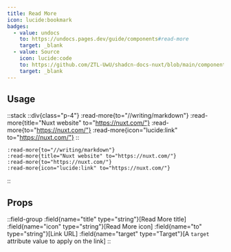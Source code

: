 ```yaml
---
title: Read More
icon: lucide:bookmark
badges:
  - value: undocs
    to: https://undocs.pages.dev/guide/components#read-more
    target: _blank
  - value: Source
    icon: lucide:code
    to: https://github.com/ZTL-UwU/shadcn-docs-nuxt/blob/main/components/content/ReadMore.vue
    target: _blank
---
```


## Usage

::stack
  ::div{class="p-4"}
    :read-more{to="//writing/markdown"}
    :read-more{title="Nuxt website" to="https://nuxt.com/"}
    :read-more{to="https://nuxt.com/"}
    :read-more{icon="lucide:link" to="https://nuxt.com/"}
  ::

  ```mdc
  :read-more{to="//writing/markdown"}
  :read-more{title="Nuxt website" to="https://nuxt.com/"}
  :read-more{to="https://nuxt.com/"}
  :read-more{icon="lucide:link" to="https://nuxt.com/"}
  ```
::

## Props

::field-group
  :field{name="title" type="string"}[Read More title]
  :field{name="icon" type="string"}[Read More icon]
  :field{name="to" type="string"}[Link URL]
  :field{name="target" type="Target"}[A `target` attribute value to apply on the link]
::
